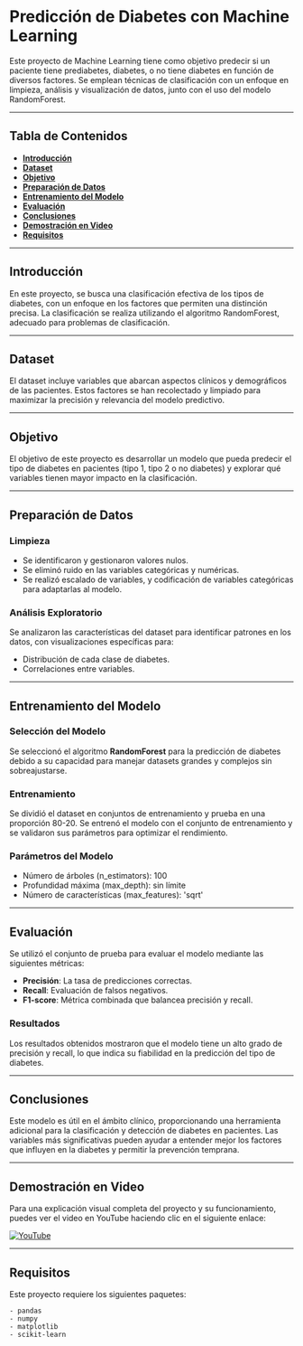 # **Predicción de Diabetes con Machine Learning**

Este proyecto de Machine Learning tiene como objetivo predecir si un paciente tiene prediabetes, diabetes, o no tiene diabetes en función de diversos factores. Se emplean técnicas de clasificación con un enfoque en limpieza, análisis y visualización de datos, junto con el uso del modelo RandomForest.

---

## **Tabla de Contenidos**
- [**Introducción**](#introducción)
- [**Dataset**](#dataset)
- [**Objetivo**](#objetivo)
- [**Preparación de Datos**](#preparación-de-datos)
- [**Entrenamiento del Modelo**](#entrenamiento-del-modelo)
- [**Evaluación**](#evaluación)
- [**Conclusiones**](#conclusiones)
- [**Demostración en Video**](#demostración-en-video)
- [**Requisitos**](#requisitos)

---

## **Introducción**
En este proyecto, se busca una clasificación efectiva de los tipos de diabetes, con un enfoque en los factores que permiten una distinción precisa. La clasificación se realiza utilizando el algoritmo RandomForest, adecuado para problemas de clasificación.

---

## **Dataset**
El dataset incluye variables que abarcan aspectos clínicos y demográficos de las pacientes. Estos factores se han recolectado y limpiado para maximizar la precisión y relevancia del modelo predictivo.

---

## **Objetivo**
El objetivo de este proyecto es desarrollar un modelo que pueda predecir el tipo de diabetes en pacientes (tipo 1, tipo 2 o no diabetes) y explorar qué variables tienen mayor impacto en la clasificación.

---

## **Preparación de Datos**
### **Limpieza**
- Se identificaron y gestionaron valores nulos.
- Se eliminó ruido en las variables categóricas y numéricas.
- Se realizó escalado de variables, y codificación de variables categóricas para adaptarlas al modelo.

### **Análisis Exploratorio**
Se analizaron las características del dataset para identificar patrones en los datos, con visualizaciones específicas para:
- Distribución de cada clase de diabetes.
- Correlaciones entre variables.

---

## **Entrenamiento del Modelo**
### **Selección del Modelo**
Se seleccionó el algoritmo **RandomForest** para la predicción de diabetes debido a su capacidad para manejar datasets grandes y complejos sin sobreajustarse.

### **Entrenamiento**
Se dividió el dataset en conjuntos de entrenamiento y prueba en una proporción 80-20. Se entrenó el modelo con el conjunto de entrenamiento y se validaron sus parámetros para optimizar el rendimiento.

### **Parámetros del Modelo**
- Número de árboles (n_estimators): 100
- Profundidad máxima (max_depth): sin límite
- Número de características (max_features): 'sqrt'

---

## **Evaluación**
Se utilizó el conjunto de prueba para evaluar el modelo mediante las siguientes métricas:
- **Precisión**: La tasa de predicciones correctas.
- **Recall**: Evaluación de falsos negativos.
- **F1-score**: Métrica combinada que balancea precisión y recall.

### **Resultados**
Los resultados obtenidos mostraron que el modelo tiene un alto grado de precisión y recall, lo que indica su fiabilidad en la predicción del tipo de diabetes.

---

## **Conclusiones**
Este modelo es útil en el ámbito clínico, proporcionando una herramienta adicional para la clasificación y detección de diabetes en pacientes. Las variables más significativas pueden ayudar a entender mejor los factores que influyen en la diabetes y permitir la prevención temprana.

---

## **Demostración en Video**

Para una explicación visual completa del proyecto y su funcionamiento, puedes ver el video en YouTube haciendo clic en el siguiente enlace:

[![YouTube](https://img.shields.io/badge/YouTube-Video-red?logo=youtube&logoColor=white)](https://youtu.be/pfe2VNjNwCk)

---

## **Requisitos**
Este proyecto requiere los siguientes paquetes:
```plaintext
- pandas
- numpy
- matplotlib
- scikit-learn
